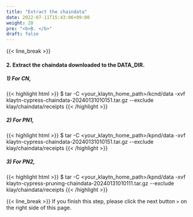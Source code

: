 ```yaml
---
title: "Extract the chaindata"
date: 2022-07-11T15:43:06+09:00
weight: 20
pre: "<b>B. </b>"
draft: false
---
```


{{< line_break >}}
#### 2. Extract the chaindata downloaded to the DATA_DIR.

##### 1) For CN,
{{< highlight html >}}
$ tar -C <your_klaytn_home_path>/kcnd/data -xvf klaytn-cypress-chaindata-20240131010151.tar.gz --exclude klay/chaindata/receipts
{{< /highlight >}}

##### 2) For PN1,
{{< highlight html >}}
$ tar -C <your_klaytn_home_path>/kpnd/data -xvf klaytn-cypress-chaindata-20240131010151.tar.gz --exclude klay/chaindata/receipts
{{< /highlight >}}

##### 3) For PN2,
{{< highlight html >}}
$ tar -C <your_klaytn_home_path>/kpnd/data -xvf klaytn-cypress-pruning-chaindata-20240131010111.tar.gz --exclude klay/chaindata/receipts
{{< /highlight >}}

{{< line_break >}}
If you finish this step, please click the next button ```>``` on the right side of this page.
